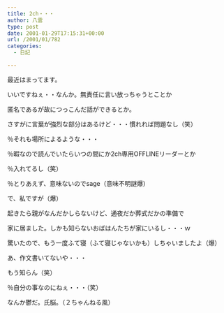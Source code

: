 ```yaml
---
title: 2ch・・・
author: 八雲
type: post
date: 2001-01-29T17:15:31+00:00
url: /2001/01/782
categories:
  - 日記

---
```

最近はまってます。
  
いいですねぇ・・なんか。無責任に言い放っちゃうとことか
  
匿名であるが故につっこんだ話ができるとか。
  
さすがに言葉が強烈な部分はあるけど・・・慣れれば問題なし（笑）
  
％それも場所によるような・・・
  
％暇なので読んでいたらいつの間にか2ch専用OFFLINEリーダーとか
  
％入れてるし（笑）
  
％とりあえず、意味ないのでsage（意味不明謎爆）

で、私ですが（爆）
  
起きたら親がなんだかしらないけど、通夜だか葬式だかの準備で
  
家に居ました。しかも知らないおばはんたちが家にいるし・・・ｗ
  
驚いたので、もう一度ふて寝（ふて寝じゃないかも）しちゃいましたよ（爆）
  
あ、作文書いてないや・・・
  
もう知らん（笑）
  
％自分の事なのにねぇ・・・（笑）
  
なんか鬱だ。氏脳。（２ちゃんねる風）